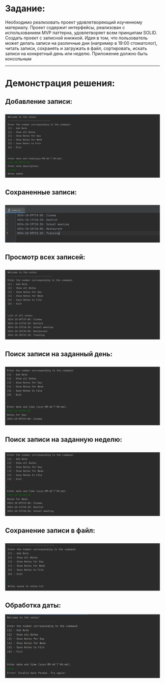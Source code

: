 # Задание:
Необходимо реализовать проект удовлетворяющий изученному материалу.
Проект содержит интерфейсы, реализован с использованием MVP паттерна, удовлетворяет всем принципам SOLID. 
Создать проект с записной книжкой. Идея в том, что пользователь может делать записи на различные дни 
(например в 19:00 стоматолог), читать записи, сохранять и загружать в файл, сортировать, 
искать записи на конкретный день или неделю.
Приложение должно быть консольным

-----------------------------------------

# Демонстрация решения:

## Добавление записи:
![](src/images/added_notes.png)
-----------------------------------------


## Сохраненные записи:
![](src/images/notes.png)
-----------------------------------------

## Просмотр всех записей:
![](src/images/show_all_notes.png)
-----------------------------------------

## Поиск записи на заданный день:
![](src/images/notes_for_day.png)
-----------------------------------------

## Поиск записи на заданную неделю:
![](src/images/notes_for_week.png)
-----------------------------------------

## Сохранение записи в файл:
![](src/images/save_to_file.png)
----------------------------------------


## Обработка даты:
![](src/images/chek_date_input.png)